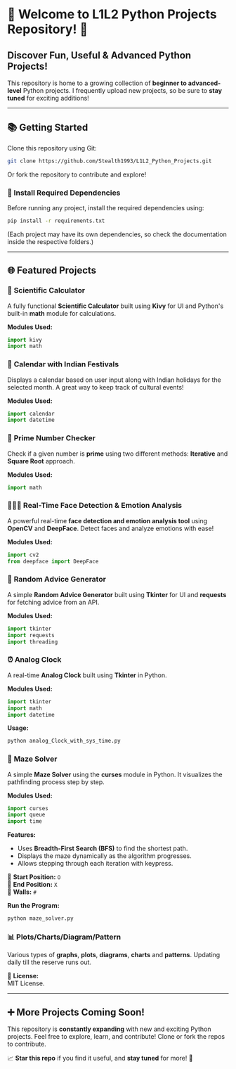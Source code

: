 # 🌟 **Welcome to L1L2 Python Projects Repository!** 🌟  

## **Discover Fun, Useful & Advanced Python Projects!**  
This repository is home to a growing collection of **beginner to advanced-level** Python projects. I frequently upload new projects, so be sure to **stay tuned** for exciting additions!  

---

## **📚 Getting Started**  
Clone this repository using Git:  
```bash  
git clone https://github.com/Stealth1993/L1L2_Python_Projects.git  
```
Or fork the repository to contribute and explore!  

### **📝 Install Required Dependencies**  
Before running any project, install the required dependencies using:  
```bash  
pip install -r requirements.txt  
```
(Each project may have its own dependencies, so check the documentation inside the respective folders.)  

---

## **🌐 Featured Projects**  
### 🎯 **Scientific Calculator**  
A fully functional **Scientific Calculator** built using **Kivy** for UI and Python's built-in **math** module for calculations.  

**Modules Used:**  
```python  
import kivy  
import math  
```

### 🌟 **Calendar with Indian Festivals**  
Displays a calendar based on user input along with Indian holidays for the selected month. A great way to keep track of cultural events!  

**Modules Used:**  
```python  
import calendar  
import datetime  
```

### 🔢 **Prime Number Checker**  
Check if a given number is **prime** using two different methods: **Iterative** and **Square Root** approach.  

**Modules Used:**  
```python  
import math  
```

### 👨‍👩‍👦 **Real-Time Face Detection & Emotion Analysis**  
A powerful real-time **face detection and emotion analysis tool** using **OpenCV** and **DeepFace**. Detect faces and analyze emotions with ease!  

**Modules Used:**  
```python  
import cv2  
from deepface import DeepFace  
```

### 🎯 **Random Advice Generator**  
A simple **Random Advice Generator** built using **Tkinter** for UI and **requests** for fetching advice from an API.  

**Modules Used:**  
```python  
import tkinter  
import requests  
import threading  
```
### ⏰ **Analog Clock**  
A real-time **Analog Clock** built using **Tkinter** in Python.  

**Modules Used:**  
```python  
import tkinter  
import math  
import datetime  
```  

**Usage:**  
```sh  
python analog_Clock_with_sys_time.py  
```  

### 🏁 **Maze Solver**  
A simple **Maze Solver** using the **curses** module in Python. It visualizes the pathfinding process step by step.

**Modules Used:**  
```python
import curses  
import queue  
import time  
```

**Features:**  
- Uses **Breadth-First Search (BFS)** to find the shortest path.  
- Displays the maze dynamically as the algorithm progresses.  
- Allows stepping through each iteration with keypress.  

🔹 **Start Position:** `O`  
🔹 **End Position:** `X`  
🔹 **Walls:** `#`  

**Run the Program:**  
```sh
python maze_solver.py
```

### 📊 **Plots/Charts/Diagram/Pattern** 
Various types of **graphs**, **plots**, **diagrams**, **charts** and **patterns**.
Updating daily till the reserve runs out.

📜 **License:**  
MIT License.

---

## **➕ More Projects Coming Soon!**  
This repository is **constantly expanding** with new and exciting Python projects. Feel free to explore, learn, and contribute! Clone or fork the repos to contribute.  

📈 **Star this repo** if you find it useful, and **stay tuned** for more! 💟  

